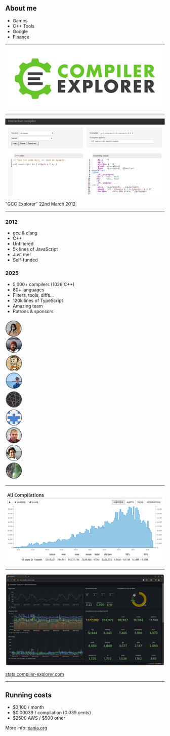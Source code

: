 ## About me

- Games
- C++ Tools
- Google
- Finance

---

<img src="images/CE.png" class="r-stretch">

---

<img src="images/ce-2012.png" class="r-stretch">

"GCC Explorer" 22nd March 2012

---

<div class="container">
  <div class="flex-1">
    <h3>2012</h3>
    <ul>
      <li>gcc &amp; clang</li>
      <li>C++</li>
      <!-- wayback listed 15 compilers including icc by May 2012
      https://web.archive.org/web/20120525042912/http://gcc.godbolt.org/ -->
      <li>Unfiltered</li>
      <li>5k lines of JavaScript</li>
      <li>Just me!</li>
      <li>Self-funded</li>
    </ul>
  </div>
  <div class="flex-1 fragment" data-fragment-index="1">
    <h3>2025</h3>
    <ul>
      <li>5,000+ compilers (1026 C++)</li>
      <li>80+ languages</li>
      <li>Filters, tools, diffs...</li>
      <li>120k lines of TypeScript</li>
      <li>Amazing team</li>
      <li>Patrons &amp; sponsors</li>
    </ul>
  </div>
  <div class="fragment" data-fragment-index="1">
  <img src="images/the-team.png">
  </div>
</div>

---

<img src="images/all-compilations.png" class="r-stretch">

---

<img src="images/stats.ce.com.png" class="r-stretch">

[stats.compiler-explorer.com](https://stats.compiler-explorer.com/)

---

## Running costs

- $3,100 / month
- $0.00039 / compilation (0.039 cents)
- $2500 AWS / $500 other

More info: [xania.org](https://xania.org/202506/compiler-explorer-cost-transparency)
